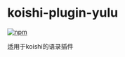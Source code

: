 # koishi-plugin-yulu

[![npm](https://img.shields.io/npm/v/koishi-plugin-yulu?style=flat-square)](https://www.npmjs.com/package/koishi-plugin-yulu)

适用于koishi的语录插件
